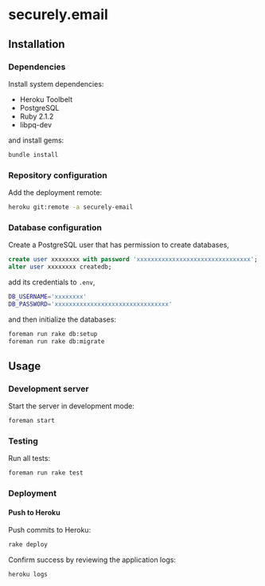 # securely.email

## Installation

### Dependencies

Install system dependencies:

 - Heroku Toolbelt
 - PostgreSQL
 - Ruby 2.1.2
 - libpq-dev

and install gems:

```bash
bundle install
```

### Repository configuration

Add the deployment remote:

```bash
heroku git:remote -a securely-email
```

### Database configuration

Create a PostgreSQL user that has permission to create databases,

```sql
create user xxxxxxxx with password 'xxxxxxxxxxxxxxxxxxxxxxxxxxxxxxxx';
alter user xxxxxxxx createdb;
```

add its credentials to `.env`,

```bash
DB_USERNAME='xxxxxxxx'
DB_PASSWORD='xxxxxxxxxxxxxxxxxxxxxxxxxxxxxxxx'
```

and then initialize the databases:

```bash
foreman run rake db:setup
foreman run rake db:migrate
```

## Usage

### Development server

Start the server in development mode:

```bash
foreman start
```

### Testing

Run all tests:

```bash
foreman run rake test
```

### Deployment

#### Push to Heroku

Push commits to Heroku:

```bash
rake deploy
```

Confirm success by reviewing the application logs:

```bash
heroku logs
```

